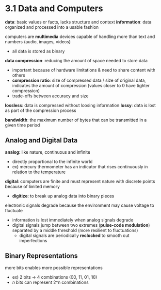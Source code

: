 # 3.1 Data and Computers
**data**: basic values or facts, lacks structure and context
**information**: data organized and processed into a usable fashion

computers are **multimedia** devices capable of handling more than text and numbers (audio, images, videos)
- all data is stored as binary

**data compression**: reducing the amount of space needed to store data
- important because of hardware limitations & need to share content with others
- **compression ratio**: size of compressed data / size of original data, indicates the amount of compression (values closer to 0 have tighter compression)
- trade-offs between accuracy and size

**lossless**: data is compressed without loosing information
**lossy**: data is lost as part of the compression process

**bandwidth**: the maximum number of bytes that can be transmitted in a given time period

## Analog and Digital Data
**analog**: like nature, continuous and infinite
- directly proportional to the infinite world
- ex) mercury thermometer has an indicator that rises continuously in relation to the temperature

**digital**: computers are finite and must represent nature with discrete points because of limited memory
- **digitize**: to break up analog data into binary pieces 

electronic signals degrade because the environment may cause voltage to fluctuate
- information is lost immediately when analog signals degrade
- digital signals jump between two extremes (**pulse-code modulation**) separated by a middle threshold (more resilient to fluctuations)
  - digital signals are periodically **reclocked** to smooth out imperfections

## Binary Representations
more bits enables more possible representations
- ex) 2 bits -> 4 combinations (00, 11, 01, 10)
- _n_ bits can represent 2^n combinations



